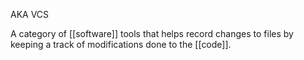 AKA VCS

A category of [[software]] tools that helps record changes to files by keeping a track of modifications done to the [[code]].